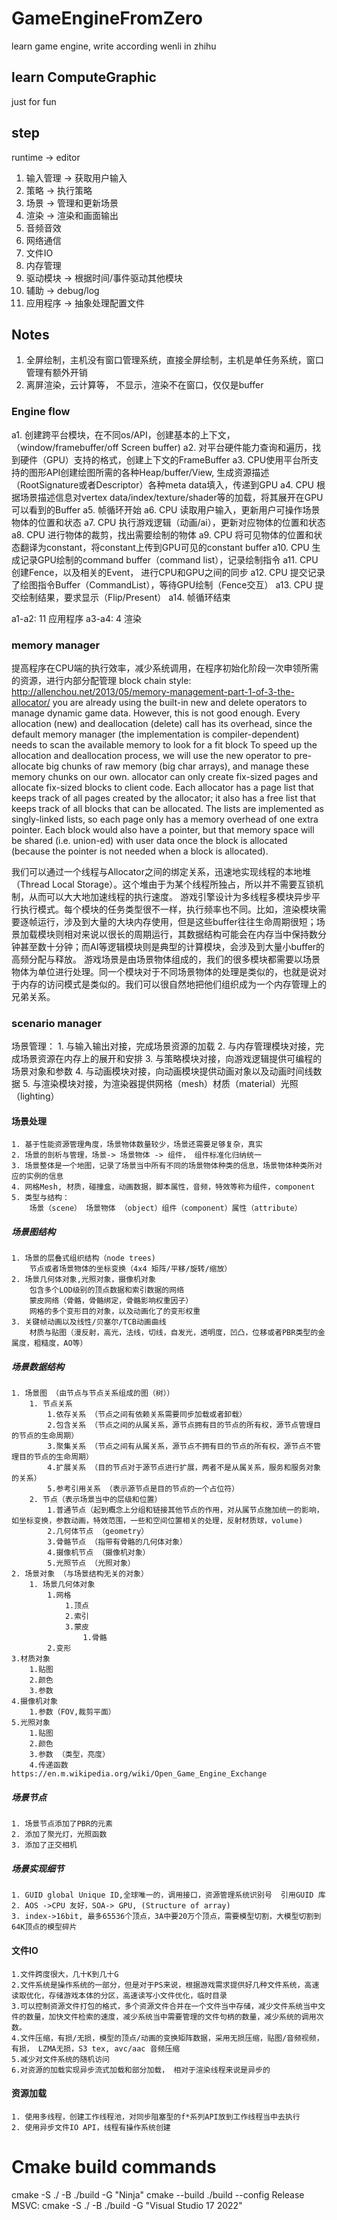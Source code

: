 # GameEngineFromZero
learn game engine, write according wenli in zhihu

## learn ComputeGraphic
just for fun
## step
runtime -> editor
1. 输入管理 -> 获取用户输入
2. 策略 -> 执行策略
3. 场景 -> 管理和更新场景
4. 渲染 -> 渲染和画面输出
5. 音频音效
6. 网络通信
7. 文件IO
8. 内存管理
9. 驱动模块 -> 根据时间/事件驱动其他模块
10. 辅助 -> debug/log
11. 应用程序 -> 抽象处理配置文件
## Notes
1. 全屏绘制，主机没有窗口管理系统，直接全屏绘制，主机是单任务系统，窗口管理有额外开销
2. 离屏渲染，云计算等， 不显示，渲染不在窗口，仅仅是buffer

### Engine flow
a1. 创建跨平台模块，在不同os/API，创建基本的上下文，（window/framebuffer/off Screen buffer)
a2. 对平台硬件能力查询和遍历，找到硬件（GPU）支持的格式，创建上下文的FrameBuffer
a3. CPU使用平台所支持的图形API创建绘图所需的各种Heap/buffer/View, 生成资源描述（RootSignature或者Descriptor）各种meta data填入，传递到GPU
a4. CPU 根据场景描述信息对vertex data/index/texture/shader等的加载，将其展开在GPU可以看到的Buffer
a5. 帧循环开始
a6. CPU 读取用户输入，更新用户可操作场景物体的位置和状态
a7. CPU 执行游戏逻辑（动画/ai），更新对应物体的位置和状态
a8. CPU 进行物体的裁剪，找出需要绘制的物体
a9. CPU 将可见物体的位置和状态翻译为constant，将constant上传到GPU可见的constant buffer
a10. CPU 生成记录GPU绘制的command buffer（command list），记录绘制指令
a11. CPU 创建Fence，以及相关的Event， 进行CPU和GPU之间的同步
a12. CPU 提交记录了绘图指令Buffer（CommandList），等待GPU绘制（Fence交互）
a13. CPU 提交绘制结果，要求显示（Flip/Present）
a14. 帧循环结束

a1-a2: 11 应用程序
a3-a4: 4 渲染

### memory manager
提高程序在CPU端的执行效率，减少系统调用，在程序初始化阶段一次申领所需的资源，进行内部分配管理
block chain style: http://allenchou.net/2013/05/memory-management-part-1-of-3-the-allocator/
 you are already using the built-in new and delete operators to manage dynamic game data. However, this is not good enough. Every allocation (new) and deallocation (delete) call has its overhead, since the default memory manager (the implementation is compiler-dependent) needs to scan the available memory to look for a fit block
 To speed up the allocation and deallocation process, we will use the new operator to pre-allocate big chunks of raw memory (big char arrays), and manage these memory chunks on our own.
 allocator can only create fix-sized pages and allocate fix-sized blocks to client code. Each allocator has a page list that keeps track of all pages created by the allocator; it also has a free list that keeps track of all blocks that can be allocated.
The lists are implemented as singly-linked lists, so each page only has a memory overhead of one extra pointer. Each block would also have a pointer, but that memory space will be shared (i.e. union-ed) with user data once the block is allocated (because the pointer is not needed when a block is allocated).

我们可以通过一个线程与Allocator之间的绑定关系，迅速地实现线程的本地堆（Thread Local Storage）。这个堆由于为某个线程所独占，所以并不需要互锁机制，从而可以大大地加速线程的执行速度。
游戏引擎设计为多线程多模块异步平行执行模式。每个模块的任务类型很不一样，执行频率也不同。比如，渲染模块需要逐帧运行，涉及到大量的大块内存使用，但是这些buffer往往生命周期很短；场景加载模块则相对来说以很长的周期运行，其数据结构可能会在内存当中保持数分钟甚至数十分钟；而AI等逻辑模块则是典型的计算模块，会涉及到大量小buffer的高频分配与释放。
游戏场景是由场景物体组成的，我们的很多模块都需要以场景物体为单位进行处理。同一个模块对于不同场景物体的处理是类似的，也就是说对于内存的访问模式是类似的。我们可以很自然地把他们组织成为一个内存管理上的兄弟关系。

### scenario manager
场景管理：
    1. 与输入输出对接，完成场景资源的加载
    2. 与内存管理模块对接，完成场景资源在内存上的展开和安排
    3. 与策略模块对接，向游戏逻辑提供可编程的场景对象和参数
    4. 与动画模块对接，向动画模块提供动画对象以及动画时间线数据
    5. 与渲染模块对接，为渲染器提供网格（mesh）材质（material）光照（lighting）
#### 场景处理
    1. 基于性能资源管理角度，场景物体数量较少，场景还需要足够复杂，真实
    2. 场景的剖析与管理，场景-> 场景物体 -> 组件， 组件标准化归纳统一
    3. 场景整体是一个地图，记录了场景当中所有不同的场景物体种类的信息，场景物体种类所对应的实例的信息
    4. 网格Mesh, 材质，碰撞盒，动画数据，脚本属性，音频，特效等称为组件，component
    5. 类型与结构：
        场景（scene） 场景物体 （object）组件（component）属性（attribute）
##### 场景图结构
    1. 场景的层叠式组织结构（node trees)
        节点或者场景物体的坐标变换（4x4 矩阵/平移/旋转/缩放）
    2. 场景几何体对象,光照对象，摄像机对象
        包含多个LOD级别的顶点数据和索引数据的网络
        蒙皮网络（骨骼，骨骼绑定，骨骼影响权重因子）
        网格的多个变形目的对象，以及动画化了的变形权重
    3. 关键帧动画以及线性/贝塞尔/TCB动画曲线
        材质与贴图（漫反射，高光，法线，切线，自发光，透明度，凹凸，位移或者PBR类型的金属度，粗糙度，AO等）

##### 场景数据结构
    1. 场景图 （由节点与节点关系组成的图（树））
        1. 节点关系
            1.依存关系 （节点之间有依赖关系需要同步加载或者卸载）
            2.包含关系 （节点之间的从属关系，源节点拥有目的节点的所有权，源节点管理目的节点的生命周期）
            3.聚集关系 （节点之间有从属关系，源节点不拥有目的节点的所有权，源节点不管理目的节点的生命周期）
            4.扩展关系 （目的节点对于源节点进行扩展，两者不是从属关系，服务和服务对象的关系）
            5.参考引用关系 （表示源节点是目的节点的一个占位符）
        2. 节点（表示场景当中的层级和位置）
            1.普通节点（起到概念上分组和链接其他节点的作用，对从属节点施加统一的影响，如坐标变换，参数动画，特效范围，一些和空间位置相关的处理，反射材质球，volume)
            2.几何体节点 （geometry）
            3.骨骼节点 （指带有骨骼的几何体对象）
            4.摄像机节点 （摄像机对象）
            5.光照节点 （光照对象）
    2. 场景对象 （与场景结构无关的对象）
        1. 场景几何体对象
            1.网格
                1.顶点
                2.索引
                3.蒙皮
                    1.骨骼
            2.变形
    3.材质对象
        1.贴图
        2.颜色
        3.参数
    4.摄像机对象
        1.参数（FOV,裁剪平面）
    5.光照对象 
        1.贴图
        2.颜色
        3.参数 （类型，亮度）
        4.传递函数
    https://en.m.wikipedia.org/wiki/Open_Game_Engine_Exchange

##### 场景节点
    1. 场景节点添加了PBR的元素
    2. 添加了聚光灯，光照函数
    3. 添加了正交相机

##### 场景实现细节
    1. GUID global Unique ID,全球唯一的，调用接口，资源管理系统识别号  引用GUID 库
    2. AOS ->CPU 友好，SOA-> GPU, (Structure of array)
    3. index->16bit, 最多65536个顶点，3A中要20万个顶点，需要模型切割，大模型切割到64K顶点的模型碎片
#### 文件IO
    1.文件跨度很大，几十K到几十G
    2.文件系统是操作系统的一部分，但是对于PS来说，根据游戏需求提供好几种文件系统，高速读取优化，存储游戏本体的分区，高速读写小文件优化，临时目录
    3.可以控制资源文件打包的格式，多个资源文件合并在一个文件当中存储，减少文件系统当中文件的数量，加快文件检索的速度，减少系统当中需要管理的文件句柄的数量，减少系统的调用次数。
    4.文件压缩，有损/无损，模型的顶点/动画的变换矩阵数据，采用无损压缩，贴图/音频视频，有损， LZMA无损，S3 tex, avc/aac 音频压缩
    5.减少对文件系统的随机访问
    6.对资源的加载实现异步流式加载和部分加载， 相对于渲染线程来说是异步的

#### 资源加载
    1. 使用多线程，创建工作线程池，对同步阻塞型的f*系列API放到工作线程当中去执行
    2. 使用异步文件IO API，线程有操作系统创建


# Cmake build commands
cmake -S ./ -B ./build -G "Ninja"
cmake --build ./build --config Release
MSVC: cmake -S ./ -B ./build -G "Visual Studio 17 2022"